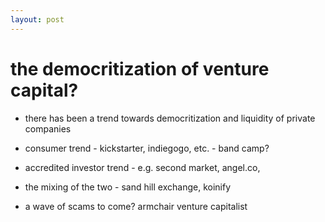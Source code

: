 ```yaml
---
layout: post
---
```


# the democritization of venture capital?

+ there has been a trend towards democritization and liquidity of private companies
+ consumer trend - kickstarter, indiegogo, etc. - band camp?
+ accredited investor trend - e.g. second market, angel.co, 
+ the mixing of the two - sand hill exchange, koinify

+ a wave of scams to come? armchair venture capitalist



